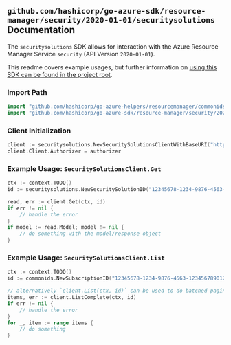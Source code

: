 
## `github.com/hashicorp/go-azure-sdk/resource-manager/security/2020-01-01/securitysolutions` Documentation

The `securitysolutions` SDK allows for interaction with the Azure Resource Manager Service `security` (API Version `2020-01-01`).

This readme covers example usages, but further information on [using this SDK can be found in the project root](https://github.com/hashicorp/go-azure-sdk/tree/main/docs).

### Import Path

```go
import "github.com/hashicorp/go-azure-helpers/resourcemanager/commonids"
import "github.com/hashicorp/go-azure-sdk/resource-manager/security/2020-01-01/securitysolutions"
```


### Client Initialization

```go
client := securitysolutions.NewSecuritySolutionsClientWithBaseURI("https://management.azure.com")
client.Client.Authorizer = authorizer
```


### Example Usage: `SecuritySolutionsClient.Get`

```go
ctx := context.TODO()
id := securitysolutions.NewSecuritySolutionID("12345678-1234-9876-4563-123456789012", "example-resource-group", "locationValue", "securitySolutionValue")

read, err := client.Get(ctx, id)
if err != nil {
	// handle the error
}
if model := read.Model; model != nil {
	// do something with the model/response object
}
```


### Example Usage: `SecuritySolutionsClient.List`

```go
ctx := context.TODO()
id := commonids.NewSubscriptionID("12345678-1234-9876-4563-123456789012")

// alternatively `client.List(ctx, id)` can be used to do batched pagination
items, err := client.ListComplete(ctx, id)
if err != nil {
	// handle the error
}
for _, item := range items {
	// do something
}
```
